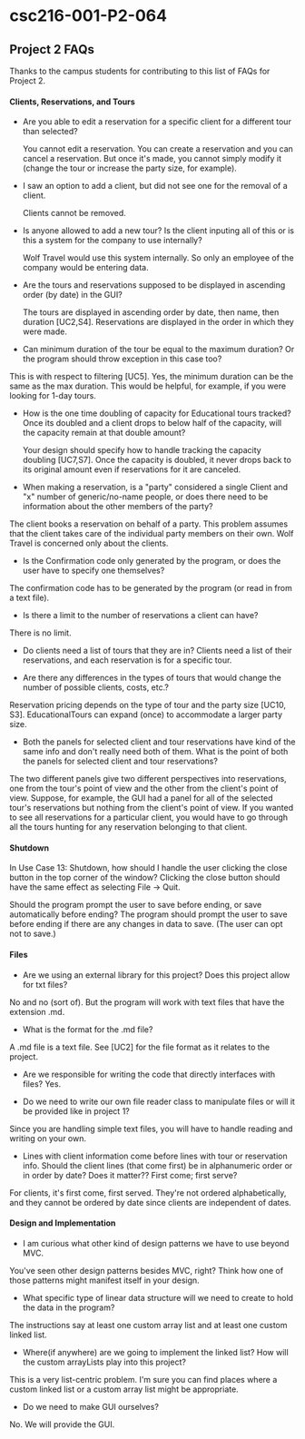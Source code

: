 # csc216-001-P2-064

## Project 2 FAQs
Thanks to the campus students for contributing to this list of FAQs for Project 2.

#### Clients, Reservations, and Tours

* Are you able to edit a reservation for a specific client for a different tour than selected?  

   You cannot edit a reservation. You can create a reservation and you can cancel a reservation. But once it's made, you cannot simply modify it (change the tour or increase the party size, for example).

* I saw an option to add a client, but did not see one for the removal of a client.

  Clients cannot be removed.

* Is anyone allowed to add a new tour? Is the client inputing all of this or is this a system for the company to use internally?

   Wolf Travel would use this system internally. So only an employee of the company would be entering data.

* Are the tours and reservations supposed to be displayed in ascending order (by date) in the GUI?   

   The tours are displayed in ascending order by date, then name, then duration [UC2,S4]. Reservations are displayed in the order in which they were made.

* Can minimum duration of the tour be equal to the maximum duration? Or the program should throw exception in this case too?

 This is with respect to filtering [UC5]. Yes, the minimum duration can be the same as the max duration. This would be helpful, for example, if you were looking for 1-day tours.

* How is the one time doubling of capacity for Educational tours tracked? Once its doubled and a client drops to below half of the capacity, will the capacity remain at that double amount?

  Your design should specify how to handle tracking the capacity doubling [UC7,S7]. Once the capacity is doubled, it never drops back to its original amount even if reservations for it are canceled.

* When making a reservation, is a "party" considered a single Client and "x" number of generic/no-name people, or does there need to be information about the other members of the party?   

 The client books a reservation on behalf of a party. This problem assumes that the client takes care of the individual party members on their own. Wolf Travel is concerned only about the clients.

* Is the Confirmation code only generated by the program, or does the user have to specify one themselves?   

 The confirmation code has to be generated by the program (or read in from a text file).

* Is there a limit to the number of reservations a client can have?

 There is no limit.

* Do clients need a list of tours that they are in?
Clients need a list of their reservations, and each reservation is for a specific tour.

* Are there any differences in the types of tours that would change the number of possible clients, costs, etc.?   

 Reservation pricing depends on the type of tour and the party size [UC10, S3]. EducationalTours can expand (once) to accommodate a larger party size.

* Both the panels for selected client and tour reservations have kind of the same info and don't really need both of them. What is the point of both the panels for selected client and tour reservations?

 The two different panels give two different perspectives into reservations, one from the tour's point of view and the other from the client's point of view. Suppose, for example, the GUI had a panel for all of the selected tour's reservations but nothing from the client's point of view. If you wanted to see all reservations for a particular client, you would have to go through all the tours hunting for any reservation belonging to that client.

#### Shutdown

In Use Case 13: Shutdown, how should I handle the user clicking the close button in the top corner of the window?
Clicking the close button should have the same effect as selecting File -> Quit.

Should the program prompt the user to save before ending, or save automatically before ending?
The program should prompt the user to save before ending if there are any changes in data to save. (The user can opt not to save.)

#### Files

* Are we using an external library for this project? Does this project allow for txt files?

 No and no (sort of). But the program will work with text files that have the extension .md.

* What is the format for the .md file?

 A .md file is a text file. See [UC2] for the file format as it relates to the project.

* Are we responsible for writing the code that directly interfaces with files?
Yes.

* Do we need to write our own file reader class to manipulate files or will it be provided like in project 1?

 Since you are handling simple text files, you will have to handle reading and writing on your own.

* Lines with client information come before lines with tour or reservation info. Should the client lines (that come first) be in alphanumeric order or in order by date? Does it matter?? First come; first serve?

 For clients, it's first come, first served. They're not ordered alphabetically, and they cannot be ordered by date since clients are independent of dates.

#### Design and Implementation

* I am curious what other kind of design patterns we have to use beyond MVC.

 You've seen other design patterns besides MVC, right? Think how one of those patterns might manifest itself in your design.

* What specific type of linear data structure will we need to create to hold the data in the program?   

 The instructions say at least one custom array list and at least one custom linked list.

* Where(if anywhere) are we going to implement the linked list? How will the custom arrayLists play into this project?   

 This is a very list-centric problem. I'm sure you can find places where a custom linked list or a custom array list might be appropriate.

* Do we need to make GUI ourselves?

 No. We will provide the GUI.
